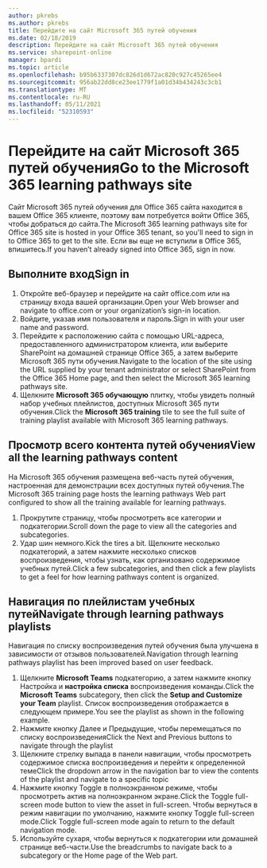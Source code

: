 ```yaml
---
author: pkrebs
ms.author: pkrebs
title: Перейдите на сайт Microsoft 365 путей обучения
ms.date: 02/18/2019
description: Перейдите на сайт Microsoft 365 путей обучения
ms.service: sharepoint-online
manager: bpardi
ms.topic: article
ms.openlocfilehash: b95b6337307dc826d1d672ac820c927c45265ee4
ms.sourcegitcommit: 956ab22dd8ce23ee1779f1a01d34b434243c3cb1
ms.translationtype: MT
ms.contentlocale: ru-RU
ms.lasthandoff: 05/11/2021
ms.locfileid: "52310593"
---
```

# <a name="go-to-the-microsoft-365-learning-pathways-site"></a><span data-ttu-id="41305-103">Перейдите на сайт Microsoft 365 путей обучения</span><span class="sxs-lookup"><span data-stu-id="41305-103">Go to the Microsoft 365 learning pathways site</span></span>

<span data-ttu-id="41305-104">Сайт Microsoft 365 путей обучения для Office 365 сайта находится в вашем Office 365 клиенте, поэтому вам потребуется войти Office 365, чтобы добраться до сайта.</span><span class="sxs-lookup"><span data-stu-id="41305-104">The Microsoft 365 learning pathways site for Office 365 site is hosted in your Office 365 tenant, so you'll need to sign in to Office 365 to get to the site.</span></span> <span data-ttu-id="41305-105">Если вы еще не вступили в Office 365, впишитесь.</span><span class="sxs-lookup"><span data-stu-id="41305-105">If you haven’t already signed into Office 365, sign in now.</span></span> 

## <a name="sign-in"></a><span data-ttu-id="41305-106">Выполните вход</span><span class="sxs-lookup"><span data-stu-id="41305-106">Sign in</span></span>  

1.  <span data-ttu-id="41305-107">Откройте веб-браузер и перейдите на сайт office.com или на страницу входа вашей организации.</span><span class="sxs-lookup"><span data-stu-id="41305-107">Open your Web browser and navigate to office.com or your organization’s sign-in location.</span></span> 
2.  <span data-ttu-id="41305-108">Войдите, указав имя пользователя и пароль.</span><span class="sxs-lookup"><span data-stu-id="41305-108">Sign in with your user name and password.</span></span>
3.  <span data-ttu-id="41305-109">Перейдите к расположению сайта с помощью URL-адреса, предоставленного администратором клиента, или выберите SharePoint на домашней странице Office 365, а затем выберите Microsoft 365 пути обучения.</span><span class="sxs-lookup"><span data-stu-id="41305-109">Navigate to the location of the site using the URL supplied by your tenant administrator or select SharePoint from the Office 365 Home page, and then select the Microsoft 365 learning pathways site.</span></span> 
5. <span data-ttu-id="41305-110">Щелкните **Microsoft 365 обучающую** плитку, чтобы увидеть полный набор учебных плейлистов, доступных Microsoft 365 пути обучения.</span><span class="sxs-lookup"><span data-stu-id="41305-110">Click the **Microsoft 365 training** tile to see the full suite of training playlist available with Microsoft 365 learning pathways.</span></span> 

## <a name="view-all-the-learning-pathways-content"></a><span data-ttu-id="41305-111">Просмотр всего контента путей обучения</span><span class="sxs-lookup"><span data-stu-id="41305-111">View all the learning pathways content</span></span>
<span data-ttu-id="41305-112">На Microsoft 365 обучения размещена веб-часть путей обучения, настроенная для демонстрации всех доступных путей обучения.</span><span class="sxs-lookup"><span data-stu-id="41305-112">The Microsoft 365 training page hosts the learning pathways Web part configured to show all the training available for learning pathways.</span></span> 

1. <span data-ttu-id="41305-113">Прокрутите страницу, чтобы просмотреть все категории и подкатегории.</span><span class="sxs-lookup"><span data-stu-id="41305-113">Scroll down the page to view all the categories and subcategories.</span></span>
2. <span data-ttu-id="41305-114">Удар шин немного.</span><span class="sxs-lookup"><span data-stu-id="41305-114">Kick the tires a bit.</span></span> <span data-ttu-id="41305-115">Щелкните несколько подкатегорий, а затем нажмите несколько списков воспроизведения, чтобы узнать, как организовано содержимое учебных путей.</span><span class="sxs-lookup"><span data-stu-id="41305-115">Click a few subcategories, and then click a few playlists to get a feel for how learning pathways content is organized.</span></span> 

## <a name="navigate-through-learning-pathways-playlists"></a><span data-ttu-id="41305-116">Навигация по плейлистам учебных путей</span><span class="sxs-lookup"><span data-stu-id="41305-116">Navigate through learning pathways playlists</span></span>
<span data-ttu-id="41305-117">Навигация по списку воспроизведения путей обучения была улучшена в зависимости от отзывов пользователей.</span><span class="sxs-lookup"><span data-stu-id="41305-117">Navigation through learning pathways playlist has been improved based on user feedback.</span></span> 

1. <span data-ttu-id="41305-118">Щелкните **Microsoft Teams** подкатегорию, а затем нажмите кнопку Настройка и **настройка списка** воспроизведения команды.</span><span class="sxs-lookup"><span data-stu-id="41305-118">Click the **Microsoft Teams** subcategory, then click the **Setup and Customize your Team** playlist.</span></span> <span data-ttu-id="41305-119">Список воспроизведения отображается в следующем примере.</span><span class="sxs-lookup"><span data-stu-id="41305-119">You see the playlist as shown in the following example.</span></span>
2. <span data-ttu-id="41305-120">Нажмите кнопку Далее и Предыдущие, чтобы перемещаться по списку воспроизведения</span><span class="sxs-lookup"><span data-stu-id="41305-120">Click the Next and Previous buttons to navigate through the playlist</span></span>
3. <span data-ttu-id="41305-121">Щелкните стрелку выпада в панели навигации, чтобы просмотреть содержимое списка воспроизведения и перейти к определенной теме</span><span class="sxs-lookup"><span data-stu-id="41305-121">Click the dropdown arrow in the navigation bar to view the contents of the playlist and navigate to a specific topic</span></span>
4. <span data-ttu-id="41305-122">Нажмите кнопку Toggle в полноэкранном режиме, чтобы просмотреть актив на полноэкранном экране.</span><span class="sxs-lookup"><span data-stu-id="41305-122">Click the Toggle full-screen mode button to view the asset in full-screen.</span></span> <span data-ttu-id="41305-123">Чтобы вернуться в режим навигации по умолчанию, нажмите кнопку Toggle full-screen mode.</span><span class="sxs-lookup"><span data-stu-id="41305-123">Click Toggle full-screen mode again to return to the default navigation mode.</span></span>
5. <span data-ttu-id="41305-124">Используйте сухаря, чтобы вернуться к подкатегории или домашней странице веб-части.</span><span class="sxs-lookup"><span data-stu-id="41305-124">Use the breadcrumbs to navigate back to a subcategory or the Home page of the Web part.</span></span>  

